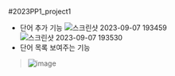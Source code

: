 #2023PP1_project1
- 단어 추가 기능
![스크린샷 2023-09-07 193459](https://github.com/poly0112/2023PP1_project1/assets/130718296/39d461fb-cfdb-41fd-a2e4-594c19e591b3)<br/>
![스크린샷 2023-09-07 193530](https://github.com/poly0112/2023PP1_project1/assets/130718296/9f34f889-1f8b-4425-8380-beb1e2e82aad)<br/>
- 단어 목록 보여주는 기능
> ![image](https://github.com/poly0112/2023PP1_project1/assets/130718296/8edd940d-7490-4b3b-a15d-c9dc3a7796e9)<br/>

